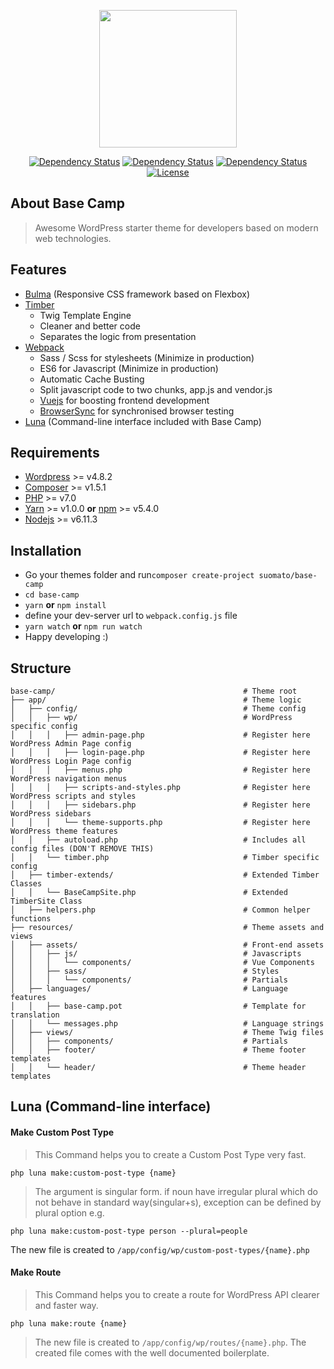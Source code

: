 <p align="center"><img width="220" src="https://raw.githubusercontent.com/suomato/base-camp/develop/resources/assets/images/base-camp-logo.png"></p>

<p align="center">
<a href='https://packagist.org/packages/suomato/base-camp'><img src='https://poser.pugx.org/suomato/base-camp/v/stable.svg' alt="Dependency Status" /></a> <a href='https://packagist.org/packages/suomato/base-camp'><img src='https://poser.pugx.org/suomato/base-camp/v/unstable.svg' alt="Dependency Status" /></a> <a href='https://www.versioneye.com/user/projects/59b4dcb90fb24f002a9812a7'><img src='https://www.versioneye.com/user/projects/59b4dcb90fb24f002a9812a7/badge.svg?style=flat-square' alt="Dependency Status" /></a>  <a href="https://packagist.org/packages/suomato/base-camp"><img src="https://poser.pugx.org/suomato/base-camp/license.svg" alt="License"></a>
</p>

## About Base Camp

> Awesome WordPress starter theme for developers based on modern web technologies.

## Features
* [Bulma](http://bulma.io/) (Responsive CSS framework based on Flexbox)
* [Timber](https://www.upstatement.com/timber/)
  * Twig Template Engine
  * Cleaner and better code
  * Separates the logic from presentation
* [Webpack](https://webpack.github.io/)
  * Sass / Scss for stylesheets (Minimize in production)
  * ES6 for Javascript (Minimize in production)
  * Automatic Cache Busting
  * Split javascript code to two chunks, app.js and vendor.js
  * [Vuejs](https://vuejs.org/) for boosting frontend development
  * [BrowserSync](https://www.browsersync.io/) for synchronised browser testing
* [Luna](https://github.com/suomato/base-camp#luna-command-line-interface) (Command-line interface included with Base Camp)

## Requirements
* [Wordpress](https://wordpress.org/) >= v4.8.2
* [Composer](https://getcomposer.org/download/) >= v1.5.1
* [PHP](http://php.net/manual/en/install.php) >= v7.0
* [Yarn](https://yarnpkg.com/en/) >= v1.0.0 **or** [npm](https://www.npmjs.com/) >= v5.4.0
* [Nodejs](https://nodejs.org/en/) >= v6.11.3

## Installation
* Go your themes folder and run`composer create-project suomato/base-camp`
* `cd base-camp`
* `yarn` **or** `npm install`
* define your dev-server url to `webpack.config.js` file
* `yarn watch` **or** `npm run watch`
* Happy developing :)

## Structure
```
base-camp/                                          # Theme root
├── app/                                            # Theme logic
│   ├── config/                                     # Theme config
│   │   ├── wp/                                     # WordPress specific config
│   │   │   ├── admin-page.php                      # Register here WordPress Admin Page config
│   │   │   ├── login-page.php                      # Register here WordPress Login Page config
│   │   │   ├── menus.php                           # Register here WordPress navigation menus
│   │   │   ├── scripts-and-styles.php              # Register here WordPress scripts and styles
│   │   │   ├── sidebars.php                        # Register here WordPress sidebars
│   │   │   └── theme-supports.php                  # Register here WordPress theme features
│   │   ├── autoload.php                            # Includes all config files (DON'T REMOVE THIS)
│   │   └── timber.php                              # Timber specific config
│   ├── timber-extends/                             # Extended Timber Classes
│   │   └── BaseCampSite.php                        # Extended TimberSite Class
│   ├── helpers.php                                 # Common helper functions
├── resources/                                      # Theme assets and views
│   ├── assets/                                     # Front-end assets
│   │   ├── js/                                     # Javascripts
│   │   │   └── components/                         # Vue Components
│   │   ├── sass/                                   # Styles
│   │   │   └── components/                         # Partials
│   ├── languages/                                  # Language features
│   │   ├── base-camp.pot                           # Template for translation
│   │   └── messages.php                            # Language strings
│   ├── views/                                      # Theme Twig files
│   │   ├── components/                             # Partials
│   │   ├── footer/                                 # Theme footer templates
│   │   └── header/                                 # Theme header templates
```

## Luna (Command-line interface)

#### Make Custom Post Type

> This Command helps you to create a Custom Post Type very fast.

```
php luna make:custom-post-type {name}
```

> The argument is singular form. if noun have irregular plural which do not behave in standard way(singular+s),
exception can be defined by plural option e.g.

```
php luna make:custom-post-type person --plural=people
```

The new file is created to `/app/config/wp/custom-post-types/{name}.php`

#### Make Route

> This Command helps you to create a route for WordPress API clearer and faster way.

```
php luna make:route {name}
```

> The new file is created to `/app/config/wp/routes/{name}.php`. The created file comes with the well documented boilerplate.
